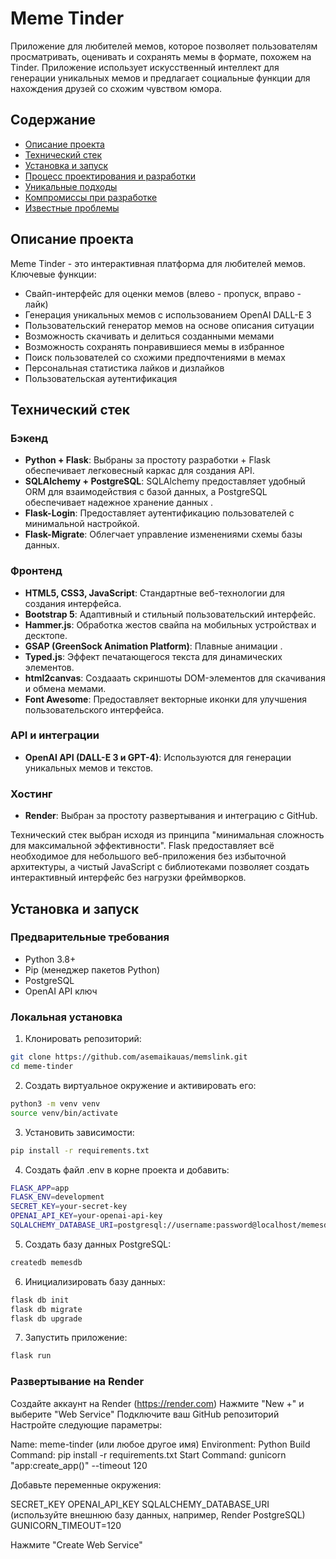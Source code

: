 # Meme Tinder

Приложение для любителей мемов, которое позволяет пользователям просматривать, оценивать и сохранять мемы в формате, похожем на Tinder. Приложение использует искусственный интеллект для генерации уникальных мемов и предлагает социальные функции для нахождения друзей со схожим чувством юмора.

## Содержание

- [Описание проекта](#описание-проекта)
- [Технический стек](#технический-стек)
- [Установка и запуск](#установка-и-запуск)
- [Процесс проектирования и разработки](#процесс-проектирования-и-разработки)
- [Уникальные подходы](#уникальные-подходы)
- [Компромиссы при разработке](#компромиссы-при-разработке)
- [Известные проблемы](#известные-проблемы)

## Описание проекта

Meme Tinder - это интерактивная платформа для любителей мемов. Ключевые функции:

- Свайп-интерфейс для оценки мемов (влево - пропуск, вправо - лайк)
- Генерация уникальных мемов с использованием OpenAI DALL-E 3
- Пользовательский генератор мемов на основе описания ситуации
- Возможность скачивать и делиться созданными мемами
- Возможность сохранять понравившиеся мемы в избранное
- Поиск пользователей со схожими предпочтениями в мемах
- Персональная статистика лайков и дизлайков
- Пользовательская аутентификация

## Технический стек

### Бэкенд
- **Python + Flask**: Выбраны за простоту разработки + Flask обеспечивает легковесный каркас для создания API.
- **SQLAlchemy + PostgreSQL**: SQLAlchemy предоставляет удобный ORM для взаимодействия с базой данных, а PostgreSQL обеспечивает надежное хранение данных .
- **Flask-Login**: Предоставляет аутентификацию пользователей с минимальной настройкой.
- **Flask-Migrate**: Облегчает управление изменениями схемы базы данных.

### Фронтенд
- **HTML5, CSS3, JavaScript**: Стандартные веб-технологии для создания интерфейса.
- **Bootstrap 5**: Адаптивный и стильный пользовательский интерфейс.
- **Hammer.js**: Обработка жестов свайпа на мобильных устройствах и десктопе.
- **GSAP (GreenSock Animation Platform)**: Плавные анимации .
- **Typed.js**: Эффект печатающегося текста для динамических элементов.
- **html2canvas**: Создааать скриншоты DOM-элементов для скачивания и обмена мемами.
- **Font Awesome**: Предоставляет векторные иконки для улучшения пользовательского интерфейса.

### API и интеграции
- **OpenAI API (DALL-E 3 и GPT-4)**: Используются для генерации уникальных мемов и текстов.

### Хостинг
- **Render**: Выбран за простоту развертывания и интеграцию с GitHub.

Технический стек выбран исходя из принципа "минимальная сложность для максимальной эффективности". Flask предоставляет всё необходимое для небольшого веб-приложения без избыточной архитектуры, а чистый JavaScript с библиотеками позволяет создать интерактивный интерфейс без нагрузки фреймворков.

## Установка и запуск

### Предварительные требования
- Python 3.8+
- Pip (менеджер пакетов Python)
- PostgreSQL
- OpenAI API ключ

### Локальная установка

1. Клонировать репозиторий:
  ```bash
  git clone https://github.com/asemaikauas/memslink.git
  cd meme-tinder
```

2. Создать виртуальное окружение и активировать его:
```bash
python3 -m venv venv
source venv/bin/activate
```
3. Установить зависимости:
```bash 
pip install -r requirements.txt
```
4. Создать файл .env в корне проекта и добавить: 
```bash 
FLASK_APP=app
FLASK_ENV=development
SECRET_KEY=your-secret-key
OPENAI_API_KEY=your-openai-api-key
SQLALCHEMY_DATABASE_URI=postgresql://username:password@localhost/memesdb
```
5. Создать базу данных PostgreSQL:
```bash 
createdb memesdb
```
6. Инициализировать базу данных:
```bash 
flask db init
flask db migrate
flask db upgrade
```
7. Запустить приложение:
```bash 
flask run 
```
### Развертывание на Render

Создайте аккаунт на Render (https://render.com)
Нажмите "New +" и выберите "Web Service"
Подключите ваш GitHub репозиторий
Настройте следующие параметры:

Name: meme-tinder (или любое другое имя)
Environment: Python
Build Command: pip install -r requirements.txt
Start Command: gunicorn "app:create_app()" --timeout 120


Добавьте переменные окружения:

SECRET_KEY
OPENAI_API_KEY
SQLALCHEMY_DATABASE_URI (используйте внешнюю базу данных, например, Render PostgreSQL)
GUNICORN_TIMEOUT=120


Нажмите "Create Web Service"




